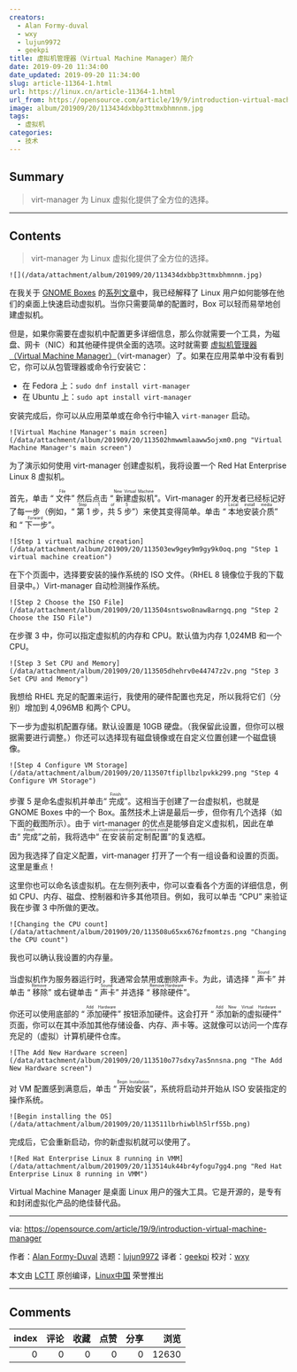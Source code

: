 ```yaml
---
creators:
  - Alan Formy-duval
  - wxy
  - lujun9972
  - geekpi
title: 虚拟机管理器（Virtual Machine Manager）简介
date: 2019-09-20 11:34:00
date_updated: 2019-09-20 11:34:00
slug: article-11364-1.html
url: https://linux.cn/article-11364-1.html
url_from: https://opensource.com/article/19/9/introduction-virtual-machine-manager
image: album/201909/20/113434dxbbp3ttmxbhmnnm.jpg
tags:
  - 虚拟机
categories:
  - 技术
---
```


## Summary

> virt-manager 为 Linux 虚拟化提供了全方位的选择。

***

<!-- more -->

## Contents

> 
> virt-manager 为 Linux 虚拟化提供了全方位的选择。
> 
> 
> 

`![](/data/attachment/album/201909/20/113434dxbbp3ttmxbhmnnm.jpg)`

在我关于 [GNOME Boxes](https://wiki.gnome.org/Apps/Boxes) 的[系列文章](https://opensource.com/sitewide-search?search_api_views_fulltext=GNOME%20Box)中，我已经解释了 Linux 用户如何能够在他们的桌面上快速启动虚拟机。当你只需要简单的配置时，Box 可以轻而易举地创建虚拟机。

但是，如果你需要在虚拟机中配置更多详细信息，那么你就需要一个工具，为磁盘、网卡（NIC）和其他硬件提供全面的选项。这时就需要 [虚拟机管理器（Virtual Machine Manager）](https://virt-manager.org/)（virt-manager）了。如果在应用菜单中没有看到它，你可以从包管理器或命令行安装它：

* 在 Fedora 上：`sudo dnf install virt-manager`
* 在 Ubuntu 上：`sudo apt install virt-manager`

安装完成后，你可以从应用菜单或在命令行中输入 `virt-manager` 启动。

`![Virtual Machine Manager's main screen](/data/attachment/album/201909/20/113502hmwwmlaaww5ojxm0.png "Virtual Machine Manager's main screen")`

为了演示如何使用 virt-manager 创建虚拟机，我将设置一个 Red Hat Enterprise Linux 8 虚拟机。

首先，单击 “<ruby> 文件 <rt>  File </rt></ruby>” 然后点击 “<ruby> 新建虚拟机 <rt>  New Virtual Machine </rt></ruby>”。Virt-manager 的开发者已经标记好了每一步（例如，“<ruby> 第 1 步，共 5 步 <rt>  Step 1 of 5 </rt></ruby>”）来使其变得简单。单击 “<ruby> 本地安装介质 <rt>  Local install media </rt></ruby>” 和 “<ruby> 下一步 <rt>  Forward </rt></ruby>”。

`![Step 1 virtual machine creation](/data/attachment/album/201909/20/113503ew9gey9m9gy9k0oq.png "Step 1 virtual machine creation")`

在下个页面中，选择要安装的操作系统的 ISO 文件。（RHEL 8 镜像位于我的下载目录中。）Virt-manager 自动检测操作系统。

`![Step 2 Choose the ISO File](/data/attachment/album/201909/20/113504sntswo8naw8arngq.png "Step 2 Choose the ISO File")`

在步骤 3 中，你可以指定虚拟机的内存和 CPU。默认值为内存 1,024MB 和一个 CPU。

`![Step 3 Set CPU and Memory](/data/attachment/album/201909/20/113505dhehrv0e44747z2v.png "Step 3 Set CPU and Memory")`

我想给 RHEL 充足的配置来运行，我使用的硬件配置也充足，所以我将它们（分别）增加到 4,096MB 和两个 CPU。

下一步为虚拟机配置存储。默认设置是 10GB 硬盘。（我保留此设置，但你可以根据需要进行调整。）你还可以选择现有磁盘镜像或在自定义位置创建一个磁盘镜像。

`![Step 4 Configure VM Storage](/data/attachment/album/201909/20/113507tfipllbzlpvkk299.png "Step 4 Configure VM Storage")`

步骤 5 是命名虚拟机并单击“<ruby> 完成 <rt>  Finish </rt></ruby>”。这相当于创建了一台虚拟机，也就是 GNOME Boxes 中的一个 Box。虽然技术上讲是最后一步，但你有几个选择（如下面的截图所示）。由于 virt-manager 的优点是能够自定义虚拟机，因此在单击“<ruby> 完成 <rt>  Finish </rt></ruby>”之前，我将选中“<ruby> 在安装前定制配置 <rt>  Customize configuration before install </rt></ruby>”的复选框。

因为我选择了自定义配置，virt-manager 打开了一个有一组设备和设置的页面。这里是重点！

这里你也可以命名该虚拟机。在左侧列表中，你可以查看各个方面的详细信息，例如 CPU、内存、磁盘、控制器和许多其他项目。例如，我可以单击 “CPU” 来验证我在步骤 3 中所做的更改。

`![Changing the CPU count](/data/attachment/album/201909/20/113508u65xx676zfmomtzs.png "Changing the CPU count")`

我也可以确认我设置的内存量。

当虚拟机作为服务器运行时，我通常会禁用或删除声卡。为此，请选择 “<ruby> 声卡 <rt>  Sound </rt></ruby>” 并单击 “<ruby> 移除 <rp>  （ </rp> <rt>  Remove </rt> <rp>  ） </rp></ruby>” 或右键单击 “<ruby> 声卡 <rt>  Sound </rt></ruby>” 并选择 “<ruby> 移除硬件 <rp>  （ </rp> <rt>  Remove Hardware </rt> <rp>  ） </rp></ruby>”。

你还可以使用底部的 “<ruby> 添加硬件 <rp>  （ </rp> <rt>  Add Hardware </rt> <rp>  ） </rp></ruby>” 按钮添加硬件。这会打开 “<ruby> 添加新的虚拟硬件 <rp>  （ </rp> <rt>  Add New Virtual Hardware </rt> <rp>  ） </rp></ruby>” 页面，你可以在其中添加其他存储设备、内存、声卡等。这就像可以访问一个库存充足的（虚拟）计算机硬件仓库。

`![The Add New Hardware screen](/data/attachment/album/201909/20/113510o77sdxy7as5nnsna.png "The Add New Hardware screen")`

对 VM 配置感到满意后，单击 “<ruby> 开始安装 <rt>  Begin Installation </rt></ruby>”，系统将启动并开始从 ISO 安装指定的操作系统。

`![Begin installing the OS](/data/attachment/album/201909/20/113511lbrhiwblh5lrf55b.png)`

完成后，它会重新启动，你的新虚拟机就可以使用了。

`![Red Hat Enterprise Linux 8 running in VMM](/data/attachment/album/201909/20/113514uk44br4yfogu7gg4.png "Red Hat Enterprise Linux 8 running in VMM")`

Virtual Machine Manager 是桌面 Linux 用户的强大工具。它是开源的，是专有和封闭虚拟化产品的绝佳替代品。

---

via: <https://opensource.com/article/19/9/introduction-virtual-machine-manager>

作者：[Alan Formy-Duval](https://opensource.com/users/alanfdoss) 选题：[lujun9972](https://github.com/lujun9972) 译者：[geekpi](https://github.com/geekpi) 校对：[wxy](https://github.com/wxy)

本文由 [LCTT](https://github.com/LCTT/TranslateProject) 原创编译，[Linux中国](https://linux.cn/) 荣誉推出

***

## Comments


|   index |   评论 |   收藏 |   点赞 |   分享 |   浏览 |
|--------:|-------:|-------:|-------:|-------:|-------:|
|       0 |      0 |      0 |      0 |      0 |  12630 |
